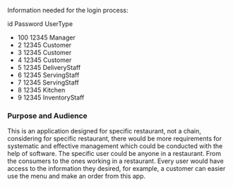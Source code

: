 Information needed for the login process:

id      Password     UserType 

- 100     12345        Manager
- 2       12345        Customer
- 3       12345        Customer
- 4       12345        Customer
- 5       12345        DeliveryStaff
- 6       12345        ServingStaff
- 7       12345        ServingStaff
- 8       12345        Kitchen
- 9       12345        InventoryStaff


### Purpose and Audience
This is an application designed for specific restaurant, not a chain, considering for specific restaurant, there would
be more requirements for systematic and effective management which could be conducted with the help of software.
The specific user could be anyone in a restaurant. From the consumers to the ones working in a restaurant. Every user
would have access to the information they desired, for example, a customer can easier use the menu and make an order
from this app.

